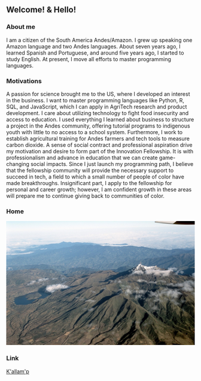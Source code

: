 ## Welcome! & Hello!

### About me
I am a citizen of the South America Andes/Amazon. I grew up speaking one Amazon language and two Andes languages. About seven years ago, I learned Spanish and Portuguese, and around five years ago, I started to study English. At present, I move all efforts to master programming languages.

### Motivations
A passion for science brought me to the US, where I developed an interest in the business. I want to master programming languages like Python, R, SQL, and JavaScript, which I can apply in AgriTech research and product development. I care about utilizing technology to fight food insecurity and access to education. I used everything I learned about business to structure a project in the Andes community, offering tutorial programs to indigenous youth with little to no access to a school system. Furthermore, I work to establish agricultural training for Andes farmers and tech tools to measure carbon dioxide. A sense of social contract and professional aspiration drive my motivation and desire to form part of the Innovation Fellowship. It is with professionalism and advance in education that we can create game-changing social impacts.  Since I just launch my programming path, I believe that the fellowship community will provide the necessary support to succeed in tech, a field to which a small number of people of color have made breakthroughs. Insignificant part, I apply to the fellowship for personal and career growth; however, I am confident growth in these areas will prepare me to continue giving back to communities of color.

### Home
![Image of the Andes and Amzon slope](images/home.jpg "Andes Range and Amazon Slope")

### Link
[K'allam'p](https://www.facebook.com/Kallamp-102911618117932/?modal=admin_todo_tour)
